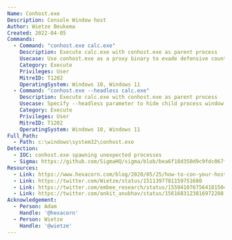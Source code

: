 ```yaml
---
Name: Conhost.exe
Description: Console Window host
Author: Wietze Beukema
Created: 2022-04-05
Commands:
  - Command: "conhost.exe calc.exe"
    Description: Execute calc.exe with conhost.exe as parent process
    Usecase: Use conhost.exe as a proxy binary to evade defensive counter-measures
    Category: Execute
    Privileges: User
    MitreID: T1202
    OperatingSystem: Windows 10, Windows 11
  - Command: "conhost.exe --headless calc.exe"
    Description: Execute calc.exe with conhost.exe as parent process
    Usecase: Specify --headless parameter to hide child process window (if applicable)
    Category: Execute
    Privileges: User
    MitreID: T1202
    OperatingSystem: Windows 10, Windows 11
Full_Path:
  - Path: c:\windows\system32\conhost.exe
Detection:
  - IOC: conhost.exe spawning unexpected processes
  - Sigma: https://github.com/SigmaHQ/sigma/blob/bea6f18d350d9c9fdc067f93dde0e9b11cc22dc2/rules/windows/process_creation/proc_creation_win_susp_conhost.yml
Resources:
  - Link: https://www.hexacorn.com/blog/2020/05/25/how-to-con-your-host/
  - Link: https://twitter.com/Wietze/status/1511397781159751680
  - Link: https://twitter.com/embee_research/status/1559410767564181504
  - Link: https://twitter.com/ankit_anubhav/status/1561683123816972288
Acknowledgement:
  - Person: Adam
    Handle: '@hexacorn'
  - Person: Wietze
    Handle: '@wietze'
---
```

